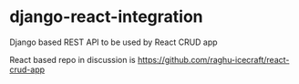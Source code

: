 # django-react-integration
Django based REST API to be used by React CRUD app

React based repo in discussion is https://github.com/raghu-icecraft/react-crud-app
